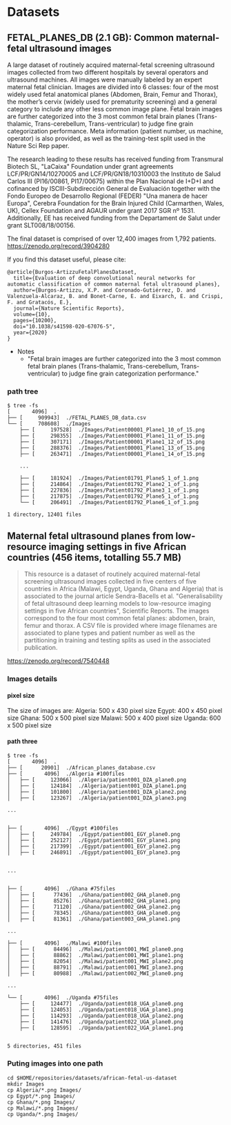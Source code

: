 # Datasets

## FETAL_PLANES_DB (2.1 GB): Common maternal-fetal ultrasound images
A large dataset of routinely acquired maternal-fetal screening ultrasound images collected from two different hospitals by several operators and ultrasound machines. All images were manually labeled by an expert maternal fetal clinician. Images are divided into 6 classes: four of the most widely used fetal anatomical planes (Abdomen, Brain, Femur and Thorax), the mother’s cervix (widely used for prematurity screening) and a general category to include any other less common image plane. Fetal brain images are further categorized into the 3 most common fetal brain planes (Trans-thalamic, Trans-cerebellum, Trans-ventricular) to judge fine grain categorization performance. Meta information (patient number, us machine, operator) is also provided, as well as the training-test split used in the Nature Sci Rep paper.

The research leading to these results has received funding from Transmural Biotech SL, "LaCaixa" Foundation under grant agreements LCF/PR/GN14/10270005 and LCF/PR/GN18/10310003 the Instituto de Salud Carlos III (PI16/00861, PI17/00675) within the Plan Nacional de I+D+I and cofinanced by ISCIII-Subdirección General de Evaluación together with the Fondo Europeo de Desarrollo Regional (FEDER) "Una manera de hacer Europa", Cerebra Foundation for the Brain Injured Child (Carmarthen, Wales, UK), Cellex Foundation and AGAUR under grant 2017 SGR nº 1531. Additionally, EE has received funding from the Departament de Salut under grant SLT008/18/00156. 

The final dataset is comprised of over 12,400 images from 1,792 patients. https://zenodo.org/record/3904280

If you find this dataset useful, please cite:

    @article{Burgos-ArtizzuFetalPlanesDataset,
      title={Evaluation of deep convolutional neural networks for automatic classification of common maternal fetal ultrasound planes},
      author={Burgos-Artizzu, X.P. and Coronado-Gutiérrez, D. and Valenzuela-Alcaraz, B. and Bonet-Carne, E. and Eixarch, E. and Crispi, F. and Gratacós, E.},
      journal={Nature Scientific Reports}, 
      volume={10},
      pages={10200},
      doi="10.1038/s41598-020-67076-5",
      year={2020}
    } 

* Notes
	* "Fetal brain images are further categorized into the 3 most common fetal brain planes (Trans-thalamic, Trans-cerebellum, Trans-ventricular) to judge fine grain categorization performance."

### path tree 
```
$ tree -fs
[       4096]  .
├── [     909943]  ./FETAL_PLANES_DB_data.csv
└── [     708608]  ./Images
    ├── [     197528]  ./Images/Patient00001_Plane1_10_of_15.png
    ├── [     298355]  ./Images/Patient00001_Plane1_11_of_15.png
    ├── [     307171]  ./Images/Patient00001_Plane1_12_of_15.png
    ├── [     288376]  ./Images/Patient00001_Plane1_13_of_15.png
    ├── [     263471]  ./Images/Patient00001_Plane1_14_of_15.png

	...

    ├── [     181924]  ./Images/Patient01791_Plane5_1_of_1.png
    ├── [     214864]  ./Images/Patient01792_Plane2_1_of_1.png
    ├── [     227836]  ./Images/Patient01792_Plane3_1_of_1.png
    ├── [     217875]  ./Images/Patient01792_Plane5_1_of_1.png
    └── [     206491]  ./Images/Patient01792_Plane6_1_of_1.png

1 directory, 12401 files
```

## Maternal fetal ultrasound planes from low-resource imaging settings in five African countries (456 items, totalling 55.7 MB)
> This resource is a dataset of routinely acquired maternal-fetal screening ultrasound images collected in five centers of five countries in Africa (Malawi, Egypt, Uganda, Ghana and Algeria) that is associated to the journal article Sendra-Bacells et al. "Generalisability of fetal ultrasound deep learning models to low-resource imaging settings in five African countries", Scientific Reports. The images correspond to the four most common fetal planes: abdomen, brain, femur and thorax. A CSV file is provided where image filenames are associated to plane types and patient number as well as the partitioning in training and testing splits as used in the associated publication.

https://zenodo.org/record/7540448

### Images details

#### pixel size

The size of images are:
Algeria: 500 x 430 pixel size
Egypt: 400 x 450 pixel size
Ghana: 500 x 500 pixel size
Malawi: 500 x 400 pixel size
Uganda: 600 x 500 pixel size

#### path three 
```
$ tree -fs
[       4096]  .
├── [      20901]  ./African_planes_database.csv
├── [       4096]  ./Algeria #100files
│   ├── [     123066]  ./Algeria/patient001_DZA_plane0.png
│   ├── [     124184]  ./Algeria/patient001_DZA_plane1.png
│   ├── [     101800]  ./Algeria/patient001_DZA_plane2.png
│   ├── [     123267]  ./Algeria/patient001_DZA_plane3.png

...


├── [       4096]  ./Egypt #100files
│   ├── [     249784]  ./Egypt/patient001_EGY_plane0.png
│   ├── [     252127]  ./Egypt/patient001_EGY_plane1.png
│   ├── [     217399]  ./Egypt/patient001_EGY_plane2.png
│   ├── [     246891]  ./Egypt/patient001_EGY_plane3.png


...


├── [       4096]  ./Ghana #75files
│   ├── [      77436]  ./Ghana/patient002_GHA_plane0.png
│   ├── [      85276]  ./Ghana/patient002_GHA_plane1.png
│   ├── [      71120]  ./Ghana/patient002_GHA_plane2.png
│   ├── [      78345]  ./Ghana/patient003_GHA_plane0.png
│   ├── [      81361]  ./Ghana/patient003_GHA_plane1.png

...

├── [       4096]  ./Malawi #100files
│   ├── [      84496]  ./Malawi/patient001_MWI_plane0.png
│   ├── [      88862]  ./Malawi/patient001_MWI_plane1.png
│   ├── [      82054]  ./Malawi/patient001_MWI_plane2.png
│   ├── [      88791]  ./Malawi/patient001_MWI_plane3.png
│   ├── [      80988]  ./Malawi/patient002_MWI_plane0.png

...

└── [       4096]  ./Uganda #75files
    ├── [     124477]  ./Uganda/patient018_UGA_plane0.png
    ├── [     124053]  ./Uganda/patient018_UGA_plane1.png
    ├── [     114293]  ./Uganda/patient018_UGA_plane2.png
    ├── [     141476]  ./Uganda/patient022_UGA_plane0.png
    ├── [     128595]  ./Uganda/patient022_UGA_plane1.png


5 directories, 451 files
```

### Puting images into one path

```
cd $HOME/repositories/datasets/african-fetal-us-dataset
mkdir Images
cp Algeria/*.png Images/
cp Egypt/*.png Images/
cp Ghana/*.png Images/
cp Malawi/*.png Images/
cp Uganda/*.png Images/
```

